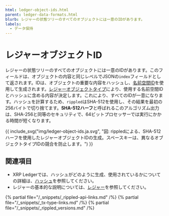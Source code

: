 ```yaml
---
html: ledger-object-ids.html
parent: ledger-data-formats.html
blurb: レジャーの状態ツリーのすべてのオブジェクトには一意のIDがあります。
labels:
  - データ保持
---
```

# レジャーオブジェクトID
<a id="sha512half"></a>

レジャーの状態ツリーのすべてのオブジェクトには一意のIDがあります。このフィールドは、オブジェクトの内容と同じレベルでJSONの`index`フィールドとして返されます。IDは、オブジェクトの重要な内容をハッシュし、[名前空間ID](https://github.com/ripple/rippled/blob/master/src/ripple/protocol/LedgerFormats.h#L99)を使用して生成されます。[レジャーオブジェクトタイプ](ledger-object-types.html)により、使用する名前空間IDとハッシュに含める内容が決定します。これにより、すべてのIDが一意になります。ハッシュを計算するため、`rippled`はSHA-512を使用し、その結果を最初の256バイトで切り捨てます。**SHA-512ハーフ**と呼ばれるこのアルゴリズム出力は、SHA-256と同等のセキュリティで、64ビットプロセッサーでは実行にかかる時間が短くなります。

{{ include_svg("img/ledger-object-ids.ja.svg", "図: rippledによる、SHA-512ハーフを使用したレジャーオブジェクトIDの生成。スペースキーは、異なるオブジェクトタイプIDの競合を防止します。") }}

## 関連項目

- XRP Ledgerでは、ハッシュがどのように生成、使用されているかについての詳細は、[ハッシュ](basic-data-types.html#ハッシュ)を参照してください。
- レジャーの基本的な説明については、[レジャー](ledgers.html)を参照してください。


<!--{# common link defs #}-->
{% partial file="/_snippets/_rippled-api-links.md" /%}
{% partial file="/_snippets/_tx-type-links.md" /%}
{% partial file="/_snippets/_rippled_versions.md" /%}
